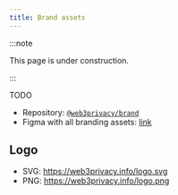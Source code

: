 ```yaml
---
title: Brand assets
---
```


:::note

This page is under construction.

:::

TODO

* Repository: [`@web3privacy/brand`](https://github.com/web3privacy/brand)
* Figma with all branding assets: [link](https://www.figma.com/design/fwUaS88ao4Ijlv3gIDYrQD/Web3Privacy?node-id=2090-3151)


## Logo

* SVG: https://web3privacy.info/logo.svg
* PNG: https://web3privacy.info/logo.png
